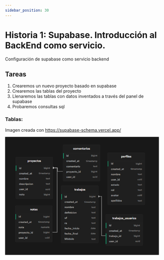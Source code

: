 ```yaml
---
sidebar_position: 30
---
```


# Historia 1: Supabase. Introducción al BackEnd como servicio.


Configuración de supabase como servicio backend

## Tareas
1. Crearemos un nuevo proyecto basado en supabase
2. Crearemos las tablas del proyecto
3. Llenaremos las tablas con datos inventados a través del panel de supabase
4. Probaremos consultas sql

### Tablas:
Imagen creada con https://supabase-schema.vercel.app/

![](/img/h1/tablas.png)


